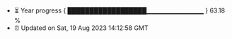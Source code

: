 - ⏳ Year progress { ██████████████████▁▁▁▁▁▁▁▁▁▁▁▁ } 63.18 %
- ⏰ Updated on Sat, 19 Aug 2023 14:12:58 GMT

